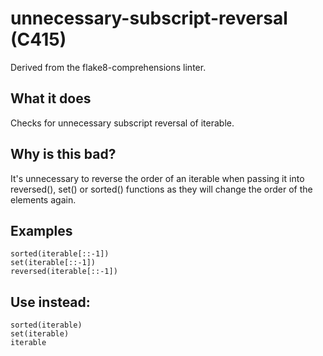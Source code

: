# unnecessary-subscript-reversal (C415)
Derived from the flake8-comprehensions linter.
## What it does
Checks for unnecessary subscript reversal of iterable.
## Why is this bad?
It's unnecessary to reverse the order of an iterable when passing it
into reversed(), set() or sorted() functions as they will change
the order of the elements again.
## Examples
```
sorted(iterable[::-1])
set(iterable[::-1])
reversed(iterable[::-1])
```
## Use instead:
```
sorted(iterable)
set(iterable)
iterable
```